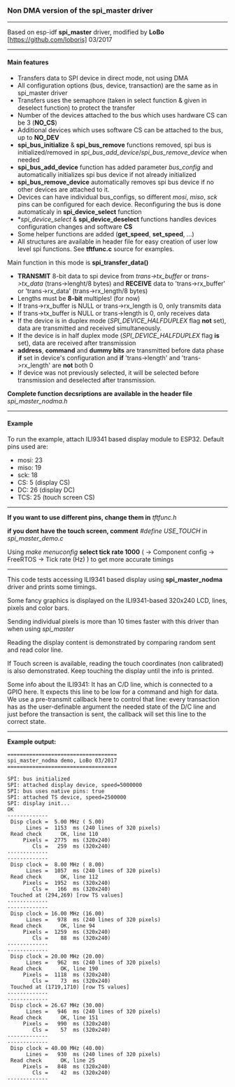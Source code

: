 
### Non DMA version of the spi_master driver

---

Based on esp-idf **spi_master** driver, modified by **LoBo** [https://github.com/loboris] 03/2017

---

#### Main features

*  Transfers data to SPI device in direct mode, not using DMA
*  All configuration options (bus, device, transaction) are the same as in spi_master driver
*  Transfers uses the semaphore (taken in select function & given in deselect function) to protect the transfer
*  Number of the devices attached to the bus which uses hardware CS can be 3 (**NO_CS**)
*  Additional devices which uses software CS can be attached to the bus, up to **NO_DEV**
*  **spi_bus_initialize** & **spi_bus_remove** functions removed, spi bus is initialized/removed in *spi_bus_add_device*/*spi_bus_remove_device* when needed
*  **spi_bus_add_device** function has added parameter *bus_config* and automatically initializes spi bus device if not already initialized
*  **spi_bus_remove_device** automatically removes spi bus device if no other devices are attached to it.
*  Devices can have individual bus_configs, so different *mosi*, *miso*, *sck* pins can be configured for each device. Reconfiguring the bus is done automaticaly in **spi_device_select** function
*  **spi_device_select* & **spi_device_deselect** functions handles devices configuration changes and software **CS**
*  Some helper functions are added (**get_speed**, **set_speed**, ...)
*  All structures are available in header file for easy creation of user low level spi functions. See **tftfunc.c** source for examples.

Main function in this mode is **spi_transfer_data()**

*  **TRANSMIT** 8-bit data to spi device from *trans->tx_buffer* or *trans->tx_data* (trans->lenght/8 bytes) and **RECEIVE** data to 'trans->rx_buffer' or 'trans->rx_data' (trans->rx_length/8 bytes)
*  Lengths must be **8-bit** multiples! (for now)
*  If trans->rx_buffer is NULL or trans->rx_length is 0, only transmits data
*  If trans->tx_buffer is NULL or trans->length is 0, only receives data
*  If the device is in duplex mode (*SPI_DEVICE_HALFDUPLEX* flag **not** set), data are transmitted and received simultaneously.
*  If the device is in half duplex mode (*SPI_DEVICE_HALFDUPLEX* flag **is** set), data are received after transmission
*  **address**, **command** and **dummy bits** are transmitted before data phase **if** set in device's configuration and **if** 'trans->length' and 'trans->rx_length' are **not** both 0
*  If device was not previously selected, it will be selected before transmission and deselected after transmission.


**Complete function decsriptions are available in the header file** *spi_master_nodma.h*

---

#### Example

To run the example, attach ILI9341 based display module to ESP32. Default pins used are:
* mosi: 23
* miso: 19
*  sck: 18
*   CS:  5 (display CS)
*   DC: 26 (display DC)
*  TCS: 25 (touch screen CS)

---

**If you want to use different pins, change them in** *tftfunc.h*

**if you dont have the touch screen, comment** *#define USE_TOUCH* in *spi_master_demo.c*

Using *make menuconfig* **select tick rate 1000** ( → Component config → FreeRTOS → Tick rate (Hz) ) to get more accurate timings

---

This code tests accessing ILI9341 based display using **spi_master_nodma** driver and prints some timings.

Some fancy graphics is displayed on the ILI9341-based 320x240 LCD, lines, pixels and color bars.

Sending individual pixels is more than 10 times faster with this driver than when using *spi_master*
 
Reading the display content is demonstrated by comparing random sent and read color line.
 
If Touch screen is available, reading the touch coordinates (non calibrated) is also demonstrated. Keep touching the display until the info is printed.
 
Some info about the ILI9341:
It has an C/D line, which is connected to a GPIO here. It expects this line to be low for a command and high for data. We use a pre-transmit callback here to control that line: every transaction has as the user-definable argument the needed state of the D/C line and just before the transaction is sent, the callback will set this line to the correct state.

---

**Example output:**

```
===================================
spi_master_nodma demo, LoBo 03/2017
===================================

SPI: bus initialized
SPI: attached display device, speed=5000000
SPI: bus uses native pins: true
SPI: attached TS device, speed=2500000
SPI: display init...
OK
-------------
 Disp clock =  5.00 MHz ( 5.00)
      Lines =  1153  ms (240 lines of 320 pixels)
 Read check      OK, line 110
     Pixels =  2775  ms (320x240)
        Cls =   259  ms (320x240)
-------------
-------------
 Disp clock =  8.00 MHz ( 8.00)
      Lines =  1057  ms (240 lines of 320 pixels)
 Read check      OK, line 112
     Pixels =  1952  ms (320x240)
        Cls =   166  ms (320x240)
 Touched at (294,269) [row TS values]
-------------
-------------
 Disp clock = 16.00 MHz (16.00)
      Lines =   978  ms (240 lines of 320 pixels)
 Read check      OK, line 94
     Pixels =  1259  ms (320x240)
        Cls =    88  ms (320x240)
-------------
-------------
 Disp clock = 20.00 MHz (20.00)
      Lines =   962  ms (240 lines of 320 pixels)
 Read check      OK, line 190
     Pixels =  1118  ms (320x240)
        Cls =    73  ms (320x240)
 Touched at (1719,1710) [row TS values]
-------------
-------------
 Disp clock = 26.67 MHz (30.00)
      Lines =   946  ms (240 lines of 320 pixels)
 Read check      OK, line 151
     Pixels =   990  ms (320x240)
        Cls =    57  ms (320x240)
-------------
-------------
 Disp clock = 40.00 MHz (40.00)
      Lines =   930  ms (240 lines of 320 pixels)
 Read check      OK, line 25
     Pixels =   848  ms (320x240)
        Cls =    42  ms (320x240)
-------------
```
